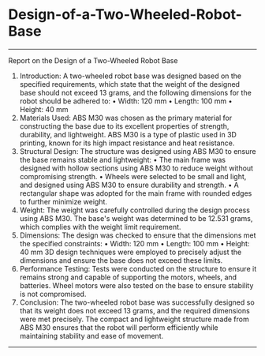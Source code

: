 # Design-of-a-Two-Wheeled-Robot-Base
________________________________________
Report on the Design of a Two-Wheeled Robot Base
1. Introduction:
A two-wheeled robot base was designed based on the specified requirements, which state that the weight of the designed base should not exceed 13 grams, and the following dimensions for the robot should be adhered to:
•	Width: 120 mm
•	Length: 100 mm
•	Height: 40 mm
2. Materials Used:
ABS M30 was chosen as the primary material for constructing the base due to its excellent properties of strength, durability, and lightweight. ABS M30 is a type of plastic used in 3D printing, known for its high impact resistance and heat resistance.
3. Structural Design:
The structure was designed using ABS M30 to ensure the base remains stable and lightweight:
•	The main frame was designed with hollow sections using ABS M30 to reduce weight without compromising strength.
•	Wheels were selected to be small and light, and designed using ABS M30 to ensure durability and strength.
•	A rectangular shape was adopted for the main frame with rounded edges to further minimize weight.
4. Weight:
The weight was carefully controlled during the design process using ABS M30. The base's weight was determined to be 12.531 grams, which complies with the weight limit requirement.
5. Dimensions:
The design was checked to ensure that the dimensions met the specified constraints:
•	Width: 120 mm
•	Length: 100 mm
•	Height: 40 mm
3D design techniques were employed to precisely adjust the dimensions and ensure the base does not exceed these limits.
6. Performance Testing:
Tests were conducted on the structure to ensure it remains strong and capable of supporting the motors, wheels, and batteries. Wheel motors were also tested on the base to ensure stability is not compromised.
7. Conclusion:
The two-wheeled robot base was successfully designed so that its weight does not exceed 13 grams, and the required dimensions were met precisely. The compact and lightweight structure made from ABS M30 ensures that the robot will perform efficiently while maintaining stability and ease of movement.
________________________________________
[ ](https://cad.onshape.com/documents/427d366eefb328116bcac3d6/w/61b19ca19dc6121d3a1bc0ca/e/929fec8c7d484345d2688150?renderMode=0&uiState=679baa45434cf82ea78e06f9)
